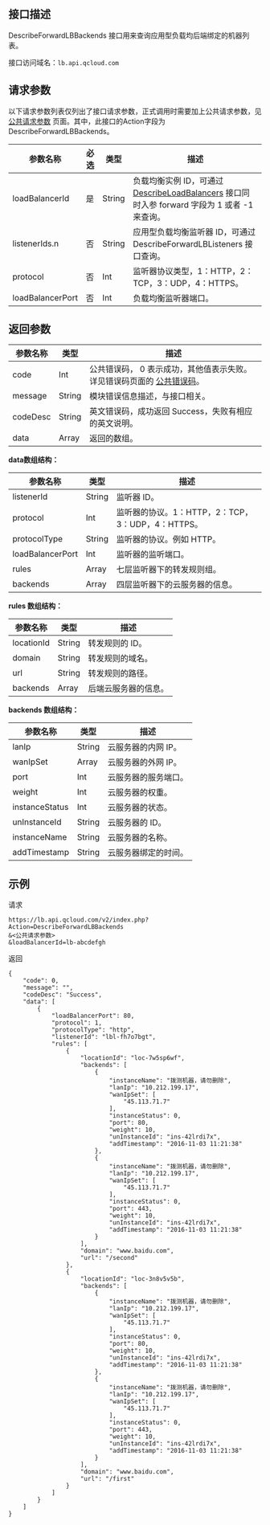 ## 接口描述
DescribeForwardLBBackends 接口用来查询应用型负载均后端绑定的机器列表。
 
接口访问域名：`lb.api.qcloud.com`

## 请求参数
以下请求参数列表仅列出了接口请求参数，正式调用时需要加上公共请求参数，见 [公共请求参数](http://tcecqpoc.fsphere.cn/document/api/214/4183) 页面。其中，此接口的Action字段为 DescribeForwardLBBackends。

|参数名称|必选|类型|描述|	 
|-|-|-|-|
|loadBalancerId|是|String|负载均衡实例 ID，可通过 <a href="http://tcecqpoc.fsphere.cn/document/api/214/1261" title="DescribeLoadBalancers">DescribeLoadBalancers</a> 接口同时入参 forward 字段为 1 或者 -1 来查询。|
|listenerIds.n|否|String|应用型负载均衡监听器 ID，可通过 DescribeForwardLBListeners 接口查询。|
|protocol|否|Int|监听器协议类型，1：HTTP，2：TCP，3：UDP，4：HTTPS。|
|loadBalancerPort|否|Int|负载均衡监听器端口。|

## 返回参数
 
 
|参数名称|类型|描述|
|-------|---|---------------|
|code|Int|公共错误码， 0 表示成功，其他值表示失败。详见错误码页面的 [公共错误码](http://tcecqpoc.fsphere.cn/document/api/214/1530)。|
|message|String|模块错误信息描述，与接口相关。|
|codeDesc|String|英文错误码，成功返回 Success，失败有相应的英文说明。|
|data|Array|返回的数组。|

**data数组结构：**

|参数名称|类型|描述|
|-------|---|---------------|
|listenerId|String|监听器 ID。|
|protocol|Int|监听器的协议。1：HTTP，2：TCP，3：UDP，4：HTTPS。|
|protocolType|String|监听器的协议。例如 HTTP。|
|loadBalancerPort|Int|监听器的监听端口。|
|rules|Array|七层监听器下的转发规则组。|
|backends|Array|四层监听器下的云服务器的信息。|

**rules 数组结构：**

|参数名称|类型|描述|
|-------|---|---------------|
|locationId|String|转发规则的 ID。|
|domain|String|转发规则的域名。|
|url|String|转发规则的路径。|
|backends|Array|后端云服务器的信息。|

**backends 数组结构：**

|参数名称|类型|描述|
|-------|---|---------------|
|lanIp|String|云服务器的内网 IP。|
|wanIpSet|Array|云服务器的外网 IP。|
|port|Int|云服务器的服务端口。|
|weight|Int|云服务器的权重。|
|instanceStatus|Int|云服务器的状态。|
|unInstanceId|String|云服务器的 ID。|
|instanceName|String|云服务器的名称。|
|addTimestamp|String|云服务器绑定的时间。|





## 示例

请求
```
https://lb.api.qcloud.com/v2/index.php?Action=DescribeForwardLBBackends
&<公共请求参数>
&loadBalancerId=lb-abcdefgh
```
返回
```
{
    "code": 0,
    "message": "",
    "codeDesc": "Success",
    "data": [
        {
            "loadBalancerPort": 80,
            "protocol": 1,
            "protocolType": "http",
            "listenerId": "lbl-fh7o7bgt",
            "rules": [
                {
                    "locationId": "loc-7w5sp6wf",
                    "backends": [
                        {
                            "instanceName": "拨测机器，请勿删除",
                            "lanIp": "10.212.199.17",
                            "wanIpSet": [
                                "45.113.71.7"
                            ],
                            "instanceStatus": 0,
                            "port": 80,
                            "weight": 10,
                            "unInstanceId": "ins-42lrdi7x",
                            "addTimestamp": "2016-11-03 11:21:38"
                        },
                        {
                            "instanceName": "拨测机器，请勿删除",
                            "lanIp": "10.212.199.17",
                            "wanIpSet": [
                                "45.113.71.7"
                            ],
                            "instanceStatus": 0,
                            "port": 443,
                            "weight": 10,
                            "unInstanceId": "ins-42lrdi7x",
                            "addTimestamp": "2016-11-03 11:21:38"
                        }
                    ],
                    "domain": "www.baidu.com",
                    "url": "/second"
                },
                {
                    "locationId": "loc-3n8v5v5b",
                    "backends": [
                        {
                            "instanceName": "拨测机器，请勿删除",
                            "lanIp": "10.212.199.17",
                            "wanIpSet": [
                                "45.113.71.7"
                            ],
                            "instanceStatus": 0,
                            "port": 80,
                            "weight": 10,
                            "unInstanceId": "ins-42lrdi7x",
                            "addTimestamp": "2016-11-03 11:21:38"
                        },
                        {
                            "instanceName": "拨测机器，请勿删除",
                            "lanIp": "10.212.199.17",
                            "wanIpSet": [
                                "45.113.71.7"
                            ],
                            "instanceStatus": 0,
                            "port": 443,
                            "weight": 10,
                            "unInstanceId": "ins-42lrdi7x",
                            "addTimestamp": "2016-11-03 11:21:38"
                        }
                    ],
                    "domain": "www.baidu.com",
                    "url": "/first"
                }
            ]
        }
    ]
}
```

